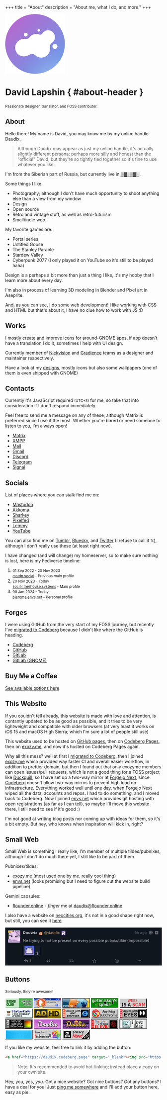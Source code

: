 +++
title = "About"
description = "About me, what I do, and more."
+++

<div id="about-splash">
<img id="about-avatar" class="transparent drop-shadow" src="logo.svg" alt="My logo" />

# David Lapshin { #about-header }

<small>Passionate designer, translator, and FOSS contributor.</small>
</div>

## About

Hello there! My name is David, you may know me by my online handle Daudix.

> Although Daudix may appear as just my online handle, it's actually slightly different persona; perhaps more silly and honest than the "official" David, but they're so tightly tied together so it's fine to use whatever you like.

I'm from the Siberian part of Russia, but currently live in <abbr title="If you know you know">▒▓░▒▓░</abbr>.

Some things I like:

- Photography; although I don't have much opportunity to shoot anything else than a view from my window
- Design
- Open source
- Retro and vintage stuff, as well as retro-futurism
- Small/indie web

My favorite games are:

- Portal series
- Untitled Goose
- The Stanley Parable
- Stardew Valley
- Cyberpunk 2077 (I only played it on YouTube so it's still to be played haha)

Design is a perhaps a bit more than just a thing I like, it's my hobby that I learn more about every day.

I'm also in process of learning 3D modeling in Blender and Pixel art in Aseprite.

And, as you can see, I do some web development! I like working with CSS and HTML but that's about it, I have no clue how to work with JS :D

## Works

I mostly create and improve icons for around-GNOME apps, if app doesn't have a translation I do it, sometimes I help with UI design.

Currently member of [Nickvision](https://nickvision.org) and [Gradience](https://gradienceteam.github.io) teams as a designer and maintainer respectively.

Have a look at my [designs](@/design/index.md), mostly icons but also some wallpapers (one of them is even shipped with GNOME)

## Contacts

Currently it's <time><span id="clock"><noscript>JavaScript required</noscript></span></time> <small>(UTC+3)</small> for me, so take that into consideration if I don't respond immediately.

Feel free to send me a message on any of these, although Matrix is preferred since I use it the most. Whether you're bored or need someone to listen to you, I'm always open!

- [Matrix](https://matrix.to/#/@daudix:envs.net)
- [XMPP](xmpp:daudix@nixnet.services)
- [Mail](mailto:daudix@envs.net)
- [Gmail](mailto:ddaudix@gmail.com)
- [Discord](https://discord.com/users/650757995378114581)
- [Telegram](https://t.me/ddaudix)
- [Signal](https://signal.me/#eu/0KKOAPEjDPbNVKFfWbNu9AHZE2od2quKOO5NxLmFqf/xA9940S5JKZbOhTwoa2wP)

## Socials

List of places where you can ~~stalk~~ find me on:

- [Mastodon](https://social.treehouse.systems/@daudix)
- [Akkoma](https://pleroma.envs.net/daudix)
- [Sharkey](https://shonk.phite.ro/@daudix)
- [Pixelfed](https://pixey.org/Daudix)
- [Lemmy](https://toast.ooo/u/Daudix)
- [YouTube](https://www.youtube.com/@ddaudix)

You can also find me on [Tumblr](https://ddaudix.tumblr.com), [Bluesky](https://bsky.app/profile/daudix.bsky.social), and [Twitter](https://twitter.com/ddaudix) (I refuse to call it 𝕏), although I don't really use these (at least right now).

I have changed (and will change) my homeserver, so to make sure nothing is lost, here is my Fediverse timeline:

<ol id="timeline">
<li><small>01 Sep 2022 - 20 Nov 2023<br><a href="https://mstdn.social/@Daudix">mstdn.social</a> - Previous main profile</small></li>
<li><small>20 Nov 2023 - Today<br><a href="https://social.treehouse.systems/@daudix">social.treehouse.systems</a> - Main profile</small></li>
<li><small>08 Jan 2024 - Today<br><a href="https://pleroma.envs.net/daudix">pleroma.envs.net</a> - Personal profile</small></li>
</ol>

## Forges

I were using GitHub from the very start of my FOSS journey, but recently I've [migrated to Codeberg](@/blog/migration-from-github-to-codeberg/index.md) because I didn't like where the GitHub is heading.

- [Codeberg](https://codeberg.org/daudix)
- [GitHub](https://github.com/daudix)
- [GitLab](https://gitlab.com/daudix)
- [GitLab (GNOME)](https://gitlab.gnome.org/daudix)

## Buy Me a Coffee

[See available options here](@/coffee/index.md)

## This Website

If you couldn't tell already, this website is made with love and attention, is contantly updated to be as good as possible, and it tries to be very lightweight and compatible with older browsers (at very least it works on iOS 15 and macOS High Sierra; which I'm sure a lot of people still use)

This website used to be hosted on [GitHub pages](https://web.archive.org/web/20220920130408/https://daudix-ufo.github.io/), then on [Codeberg Pages](https://daudix.codeberg.page), then on [exozy.me](https://daudix.exozy.me), and now it's hosted on Codeberg Pages again.

Why all this mess? well at first I [migrated to Codeberg](@/blog/migration-from-github-to-codeberg/index.md), then I joined [exozy.me](https://exozy.me) which provided way faster CI and overall easier workflow, in addition to prettier domain, but then I found out that only exozyme members can open issues/pull requests, which is not a good thing for a FOSS project like [Duckquill](https://daudix.codeberg.page/duckquill), so I have set up a two-way mirror at [Forgejo Next](https://next.forgejo.org), since [Codeberg](https://codeberg.org) doesn't allow two-way mirros to prevent high load on infrastructure. Everything worked well until one day, when Forgejo Next wiped all the data; accounts and repos. I had to do something, and I moved back to Codeberg. Now I joined [envs.net](https://envs.net) which provides git hosting with open registrations (as far as I can tell), so maybe I'll move this website there, I still need to see if it's good :)

I'm not good at writing blog posts nor coming up with ideas for them, so it's a bit empty. But hey, who knows when inspiration will kick in, right?

## Small Web

Small Web is something I really like, I'm member of multiple tildes/pubnixes, although I don't do much there yet, I still like to be part of them.

Pubnixes/tildes:

- [exozy.me](https://exozy.me) (most used one by me, really cool thing)
- [envs.net](https://envs.net) (looks promising but I need to figure out the website build pipeline)

Gemini capsules:

- [flounder.online](https://flounder.online) - *finger* me at daudix@flounder.online

I also have a website on [neocities.org](https://neocities.org), it's not in a good shape right now, but still, you can see it [here](https://daudix.neocities.org)

[![Tilde invasion](tilde-invasion.png)](https://pleroma.envs.net/notice/AeJ5ACKLIOl1bCj2lU)

## Buttons

<small>Seriously, they're awesome!</small>

<div id="buttons-container">

[![a proud member of the green team of 512KB club](88x31/green-team.gif)](https://512kb.club)
[![ddg](88x31/ddg.gif)](https://duckduckgo.com)
[![firefox3](88x31/firefox3.gif)](https://www.mozilla.org/en-US/firefox/)
[![getimiskon](88x31/getimiskon.png)](https://getimiskon.xyz)
[![notoweb3](88x31/notoweb3.gif)](https://yesterweb.org/no-to-web3/)
[![statuscafe](88x31/statuscafe.png)](https://status.cafe)
![adhd](88x31/adhd.gif)
![any2](88x31/any2.gif)
![anythingbut](88x31/anythingbut.gif)
![besteyes2](88x31/besteyes2.gif)
![bestviewed16bit](88x31/bestviewed16bit.gif)
![daudix-alt](88x31/daudix-alt.gif)
![daudix](88x31/daudix.gif)
![fuckchrome](88x31/fuckchrome.gif)
![imac](88x31/imac.gif)
![linux_powered](88x31/linux_powered.gif)
![neo-fedi](88x31/neo-fedi.gif)
![yarrr](88x31/yarrr.gif)

</div>

If you like my website, feel free to link it by adding the button:

```html
<a href="https://daudix.codeberg.page" target="_blank"><img src="https://daudix.codeberg.page/about/88x31/daudix.gif"></a>
```

> Note: It's recommended to avoid hot-linking; instead place a copy on your own site.

Hey, you, yes, *you*. Got a nice website? Got nice buttons?  Got any buttons? I have a deal for you! Just [ping me somewhere](@/about/index.md#contacts) and I'll add your button here, easy as pie.

<script type="text/javascript">
  function updateClock() {
    const options = { timeZone: 'Europe/Moscow', hour: '2-digit', minute: '2-digit', hour12: false };
    const now = new Date().toLocaleString('en-US', options);
    const clockElement = document.getElementById('clock');
    clockElement.textContent = now;
  }

  setInterval(updateClock, 1000);
  updateClock();
</script>
